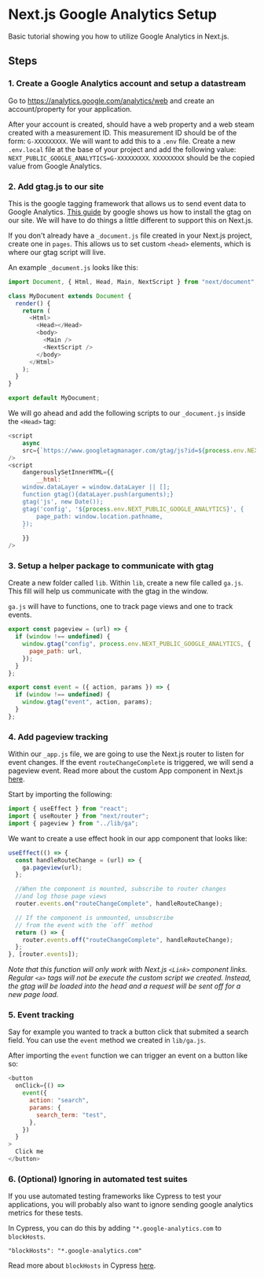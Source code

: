 # Next.js Google Analytics Setup

Basic tutorial showing you how to utilize Google Analytics in Next.js.

## Steps

### 1. Create a Google Analytics account and setup a datastream

Go to https://analytics.google.com/analytics/web and create an account/property for your application.

After your account is created, should have a web property and a web steam created with a measurement ID. This measurement ID should be of the form: `G-XXXXXXXXX`. We will want to add this to a `.env` file. Create a new `.env.local` file at the base of your project and add the following value: `NEXT_PUBLIC_GOOGLE_ANALYTICS=G-XXXXXXXXX`. `XXXXXXXXX` should be the copied value from Google Analytics.

### 2. Add gtag.js to our site

This is the google tagging framework that allows us to send event data to Google Analytics. [This guide](https://developers.google.com/analytics/devguides/collection/gtagjs) by google shows us how to install the gtag on our site. We will have to do things a little different to support this on Next.js.

If you don't already have a `_document.js` file created in your Next.js project, create one in `pages`. This allows us to set custom `<head>` elements, which is where our gtag script will live.

An example `_document.js` looks like this:

```js
import Document, { Html, Head, Main, NextScript } from "next/document";

class MyDocument extends Document {
  render() {
    return (
      <Html>
        <Head></Head>
        <body>
          <Main />
          <NextScript />
        </body>
      </Html>
    );
  }
}

export default MyDocument;
```

We will go ahead and add the following scripts to our `_document.js` inside the `<Head>` tag:

```js
<script
    async
    src={`https://www.googletagmanager.com/gtag/js?id=${process.env.NEXT_PUBLIC_GOOGLE_ANALYTICS}`}
/>
<script
    dangerouslySetInnerHTML={{
        __html: `
    window.dataLayer = window.dataLayer || [];
    function gtag(){dataLayer.push(arguments);}
    gtag('js', new Date());
    gtag('config', '${process.env.NEXT_PUBLIC_GOOGLE_ANALYTICS}', {
        page_path: window.location.pathname,
    });
    `
    }}
/>
```

### 3. Setup a helper package to communicate with gtag

Create a new folder called `lib`. Within `lib`, create a new file called `ga.js`. This fill will help us communicate with the gtag in the window.

`ga.js` will have to functions, one to track page views and one to track events.

```js
export const pageview = (url) => {
  if (window !== undefined) {
    window.gtag("config", process.env.NEXT_PUBLIC_GOOGLE_ANALYTICS, {
      page_path: url,
    });
  }
};

export const event = ({ action, params }) => {
  if (window !== undefined) {
    window.gtag("event", action, params);
  }
};
```

### 4. Add pageview tracking

Within our `_app.js` file, we are going to use the Next.js router to listen for event changes. If the event `routeChangeComplete` is triggered, we will send a pageview event. Read more about the custom App component in Next.js [here](https://nextjs.org/docs/advanced-features/custom-app).

Start by importing the following:

```js
import { useEffect } from "react";
import { useRouter } from "next/router";
import { pageview } from "../lib/ga";
```

We want to create a use effect hook in our app component that looks like:

```js
useEffect(() => {
  const handleRouteChange = (url) => {
    ga.pageview(url);
  };

  //When the component is mounted, subscribe to router changes
  //and log those page views
  router.events.on("routeChangeComplete", handleRouteChange);

  // If the component is unmounted, unsubscribe
  // from the event with the `off` method
  return () => {
    router.events.off("routeChangeComplete", handleRouteChange);
  };
}, [router.events]);
```

_Note that this function will only work with Next.js `<Link>` component links. Regular `<a>` tags will not be execute the custom script we created. Instead, the gtag will be loaded into the head and a request will be sent off for a new page load._

### 5. Event tracking

Say for example you wanted to track a button click that submited a search field. You can use the `event` method we created in `lib/ga.js`.

After importing the `event` function we can trigger an event on a button like so:

```js
<button
  onClick={() =>
    event({
      action: "search",
      params: {
        search_term: "test",
      },
    })
  }
>
  Click me
</button>
```

### 6. (Optional) Ignoring in automated test suites

If you use automated testing frameworks like Cypress to test your applications, you will probably also want to ignore sending google analytics metrics for these tests.

In Cypress, you can do this by adding `"*.google-analytics.com` to `blockHosts`.

```
"blockHosts": "*.google-analytics.com"
```

Read more about `blockHosts` in Cypress [here](https://docs.cypress.io/guides/references/configuration#Browser).
